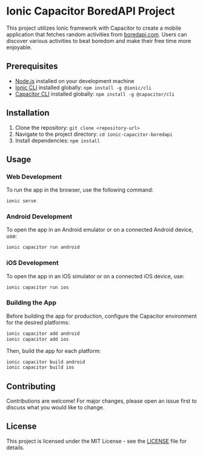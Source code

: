 # Ionic Capacitor BoredAPI Project

This project utilizes Ionic framework with Capacitor to create a mobile application that fetches random activities from [boredapi.com](https://www.boredapi.com/). Users can discover various activities to beat boredom and make their free time more enjoyable.

## Prerequisites

- [Node.js](https://nodejs.org/) installed on your development machine
- [Ionic CLI](https://ionicframework.com/docs/cli) installed globally: `npm install -g @ionic/cli`
- [Capacitor CLI](https://capacitorjs.com/docs/getting-started) installed globally: `npm install -g @capacitor/cli`

## Installation

1. Clone the repository: `git clone <repository-url>`
2. Navigate to the project directory: `cd ionic-capacitor-boredapi`
3. Install dependencies: `npm install`

## Usage

### Web Development

To run the app in the browser, use the following command:

```bash
ionic serve
```

### Android Development

To open the app in an Android emulator or on a connected Android device, use:

```bash
ionic capacitor run android
```

### iOS Development

To open the app in an iOS simulator or on a connected iOS device, use:

```bash
ionic capacitor run ios
```

### Building the App

Before building the app for production, configure the Capacitor environment for the desired platforms:

```bash
ionic capacitor add android
ionic capacitor add ios
```

Then, build the app for each platform:

```bash
ionic capacitor build android
ionic capacitor build ios
```

## Contributing

Contributions are welcome! For major changes, please open an issue first to discuss what you would like to change.

## License

This project is licensed under the MIT License - see the [LICENSE](LICENSE) file for details.
